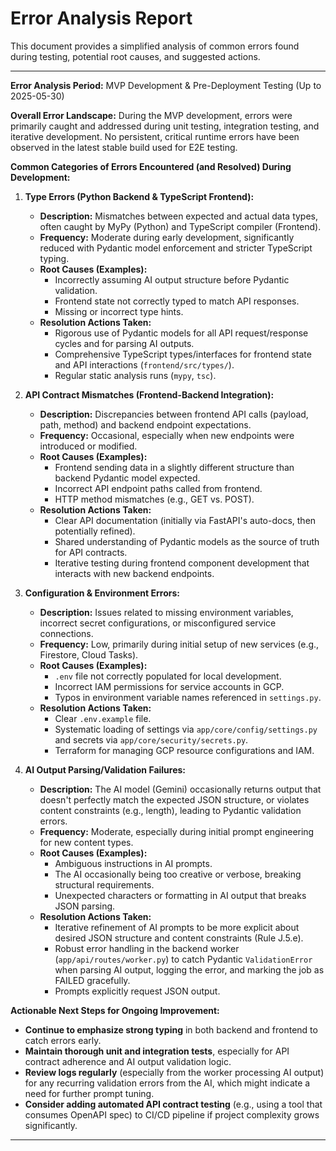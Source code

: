 # Error Analysis Report

This document provides a simplified analysis of common errors found during testing, potential root causes, and suggested actions.

---

**Error Analysis Period:** MVP Development & Pre-Deployment Testing (Up to 2025-05-30)

**Overall Error Landscape:** During the MVP development, errors were primarily caught and addressed during unit testing, integration testing, and iterative development. No persistent, critical runtime errors have been observed in the latest stable build used for E2E testing.

**Common Categories of Errors Encountered (and Resolved) During Development:**

1.  **Type Errors (Python Backend & TypeScript Frontend):**
    *   **Description:** Mismatches between expected and actual data types, often caught by MyPy (Python) and TypeScript compiler (Frontend).
    *   **Frequency:** Moderate during early development, significantly reduced with Pydantic model enforcement and stricter TypeScript typing.
    *   **Root Causes (Examples):**
        *   Incorrectly assuming AI output structure before Pydantic validation.
        *   Frontend state not correctly typed to match API responses.
        *   Missing or incorrect type hints.
    *   **Resolution Actions Taken:**
        *   Rigorous use of Pydantic models for all API request/response cycles and for parsing AI outputs.
        *   Comprehensive TypeScript types/interfaces for frontend state and API interactions (`frontend/src/types/`).
        *   Regular static analysis runs (`mypy`, `tsc`).

2.  **API Contract Mismatches (Frontend-Backend Integration):**
    *   **Description:** Discrepancies between frontend API calls (payload, path, method) and backend endpoint expectations.
    *   **Frequency:** Occasional, especially when new endpoints were introduced or modified.
    *   **Root Causes (Examples):**
        *   Frontend sending data in a slightly different structure than backend Pydantic model expected.
        *   Incorrect API endpoint paths called from frontend.
        *   HTTP method mismatches (e.g., GET vs. POST).
    *   **Resolution Actions Taken:**
        *   Clear API documentation (initially via FastAPI's auto-docs, then potentially refined).
        *   Shared understanding of Pydantic models as the source of truth for API contracts.
        *   Iterative testing during frontend component development that interacts with new backend endpoints.

3.  **Configuration & Environment Errors:**
    *   **Description:** Issues related to missing environment variables, incorrect secret configurations, or misconfigured service connections.
    *   **Frequency:** Low, primarily during initial setup of new services (e.g., Firestore, Cloud Tasks).
    *   **Root Causes (Examples):**
        *   `.env` file not correctly populated for local development.
        *   Incorrect IAM permissions for service accounts in GCP.
        *   Typos in environment variable names referenced in `settings.py`.
    *   **Resolution Actions Taken:**
        *   Clear `.env.example` file.
        *   Systematic loading of settings via `app/core/config/settings.py` and secrets via `app/core/security/secrets.py`.
        *   Terraform for managing GCP resource configurations and IAM.

4.  **AI Output Parsing/Validation Failures:**
    *   **Description:** The AI model (Gemini) occasionally returns output that doesn't perfectly match the expected JSON structure, or violates content constraints (e.g., length), leading to Pydantic validation errors.
    *   **Frequency:** Moderate, especially during initial prompt engineering for new content types.
    *   **Root Causes (Examples):**
        *   Ambiguous instructions in AI prompts.
        *   The AI occasionally being too creative or verbose, breaking structural requirements.
        *   Unexpected characters or formatting in AI output that breaks JSON parsing.
    *   **Resolution Actions Taken:**
        *   Iterative refinement of AI prompts to be more explicit about desired JSON structure and content constraints (Rule J.5.e).
        *   Robust error handling in the backend worker (`app/api/routes/worker.py`) to catch Pydantic `ValidationError` when parsing AI output, logging the error, and marking the job as FAILED gracefully.
        *   Prompts explicitly request JSON output.

**Actionable Next Steps for Ongoing Improvement:**
*   **Continue to emphasize strong typing** in both backend and frontend to catch errors early.
*   **Maintain thorough unit and integration tests**, especially for API contract adherence and AI output validation logic.
*   **Review logs regularly** (especially from the worker processing AI output) for any recurring validation errors from the AI, which might indicate a need for further prompt tuning.
*   **Consider adding automated API contract testing** (e.g., using a tool that consumes OpenAPI spec) to CI/CD pipeline if project complexity grows significantly.

--- 